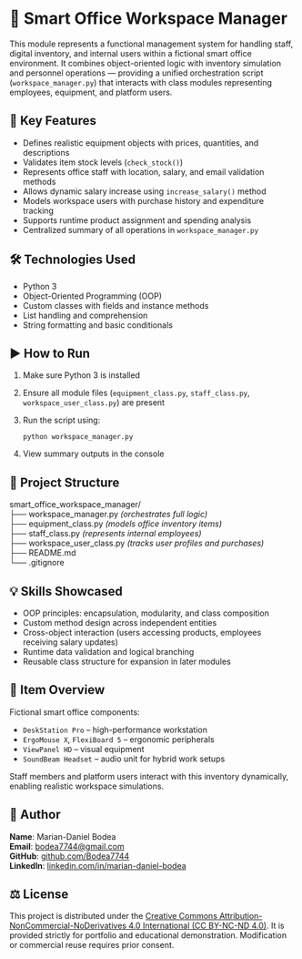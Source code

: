 # 🧠 Smart Office Workspace Manager

This module represents a functional management system for handling staff, digital inventory, and internal users within a fictional smart office environment. It combines object-oriented logic with inventory simulation and personnel operations — providing a unified orchestration script (`workspace_manager.py`) that interacts with class modules representing employees, equipment, and platform users.

## 📌 Key Features
- Defines realistic equipment objects with prices, quantities, and descriptions
- Validates item stock levels (`check_stock()`)
- Represents office staff with location, salary, and email validation methods
- Allows dynamic salary increase using `increase_salary()` method
- Models workspace users with purchase history and expenditure tracking
- Supports runtime product assignment and spending analysis
- Centralized summary of all operations in `workspace_manager.py`

## 🛠️ Technologies Used
- Python 3  
- Object-Oriented Programming (OOP)  
- Custom classes with fields and instance methods  
- List handling and comprehension  
- String formatting and basic conditionals

## ▶️ How to Run
1. Make sure Python 3 is installed  
2. Ensure all module files (`equipment_class.py`, `staff_class.py`, `workspace_user_class.py`) are present  
3. Run the script using:

   `python workspace_manager.py`

4. View summary outputs in the console

## 📁 Project Structure
smart_office_workspace_manager/  
├── workspace_manager.py *(orchestrates full logic)*  
├── equipment_class.py *(models office inventory items)*  
├── staff_class.py *(represents internal employees)*  
├── workspace_user_class.py *(tracks user profiles and purchases)*  
├── README.md  
└── .gitignore

## 💡 Skills Showcased
- OOP principles: encapsulation, modularity, and class composition  
- Custom method design across independent entities  
- Cross-object interaction (users accessing products, employees receiving salary updates)  
- Runtime data validation and logical branching  
- Reusable class structure for expansion in later modules

## 🧾 Item Overview
Fictional smart office components:
- `DeskStation Pro` – high-performance workstation  
- `ErgoMouse X`, `FlexiBoard 5` – ergonomic peripherals  
- `ViewPanel HD` – visual equipment  
- `SoundBeam Headset` – audio unit for hybrid work setups

Staff members and platform users interact with this inventory dynamically, enabling realistic workspace simulations.

## 👤 Author
**Name**: Marian-Daniel Bodea  
**Email**: bodea7744@gmail.com  
**GitHub**: [github.com/Bodea7744](https://github.com/Bodea7744)  
**LinkedIn**: [linkedin.com/in/marian-daniel-bodea](https://linkedin.com/in/marian-daniel-bodea)

## ⚖️ License
This project is distributed under the [Creative Commons Attribution-NonCommercial-NoDerivatives 4.0 International (CC BY-NC-ND 4.0)](https://creativecommons.org/licenses/by-nc-nd/4.0/). It is provided strictly for portfolio and educational demonstration. Modification or commercial reuse requires prior consent.